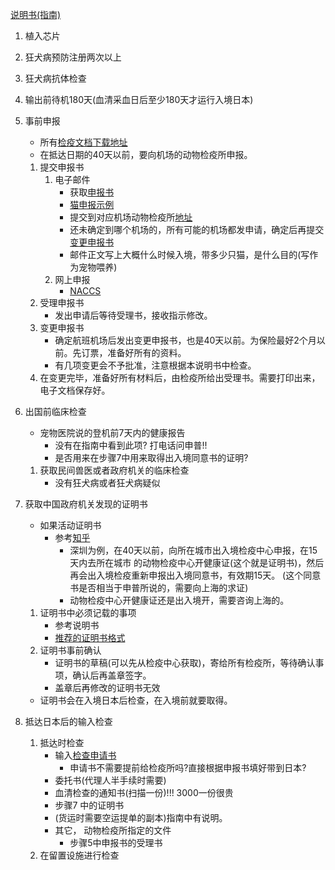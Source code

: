 [说明书(指南)](https://www.maff.go.jp/aqs/animal/dog/attach/pdf/import-other-43.pdf)
1. 植入芯片

2. 狂犬病预防注册两次以上

3. 狂犬病抗体检查

4. 输出前待机180天(血清采血日后至少180天才运行入境日本)

5. 事前申报
	- 所有[检疫文档下载地址](https://www.maff.go.jp/aqs/tetuzuki/system/97.html)
	- 在抵达日期的40天以前，要向机场的动物检疫所申报。
	1. 提交申报书
		1. 电子邮件
			- 获取[申报书](https://www.maff.go.jp/aqs/tetuzuki/system/pdf/notifi-cat20210721.pdf)
			- [猫申报示例](https://www.maff.go.jp/aqs/animal/dog/pdf/notifi-cat-jp20210806.pdf)
			- 提交到对应机场动物检疫所[地址](./(%E7%94%B3%E8%AF%B7%E4%B9%A6%E5%8F%91%E9%80%81%E5%9C%B0%E5%9D%80)aqs_contact_list_dogcat.pdf)
			- 还未确定到哪个机场的，所有可能的机场都发申请，确定后再提交[变更申报书](./(%E5%8F%98%E6%9B%B4%E9%80%9A%E7%9F%A5%E4%B9%A6)modnotification.pdf)
			- 邮件正文写上大概什么时候入境，带多少只猫，是什么目的(写作为宠物喂养)
		2. 网上申报
			- [NACCS](https://www.maff.go.jp/aqs/tetuzuki/system/49.html)
	2. 受理申报书
		- 发出申请后等待受理书，接收指示修改。
	3. 变更申报书
		- 确定航班机场后发出变更申报书，也是40天以前。为保险最好2个月以前。先订票，准备好所有的资料。
		- 有几项变更会不予批准，注意根据本说明书中检查。
	4. 在变更完毕，准备好所有材料后，由检疫所给出受理书。需要打印出来，电子文档保存好。

6. 出国前临床检查
	- 宠物医院说的登机前7天内的健康报告
		- 没有在指南中看到此项? 打电话问申普!!
		- 是否用来在步骤7中用来取得出入境同意书的证明?
	1. 获取民间兽医或者政府机关的临床检查
		- 没有狂犬病或者狂犬病疑似

7. 获取中国政府机关发现的证明书
	- 如果活动证明书
		- 参考[知乎](https://zhuanlan.zhihu.com/p/41811272?utm_id=0)
			- 深圳为例，在40天以前，向所在城市出入境检疫中心申报，在15天内去所在城市
			的动物检疫中心开健康证(这个就是证明书)，然后再会出入境检疫重新申报出入境同意书，有效期15天。
			(这个同意书是否相当于申普所说的，需要向上海的求证)
			- 动物检疫中心开健康证还是出入境开，需要咨询上海的。
		
	1. 证明书中必须记载的事项
		- 参考说明书
		- [推荐的证明书格式](./(%E8%BE%93%E5%87%BA%E5%9B%BD%E8%AF%81%E6%98%8E%E4%B9%A6%E6%8E%A8%E8%8D%90)import-other-5.pdf)
	2. 证明书事前确认
		- 证明书的草稿(可以先从检疫中心获取)，寄给所有检疫所，等待确认事项，确认后再盖章签字。
		- 盖章后再修改的证明书无效
	- 证明书会在入境日本后检查，在入境前就要取得。

8. 抵达日本后的输入检查
	1. 抵达时检查
		- 输入[检查申请书](https://www.maff.go.jp/aqs/tetuzuki/system/pdf/appli-im-cat20210721.pdf)
			- 申请书不需要提前给检疫所吗?直接根据申报书填好带到日本?
		- 委托书(代理人半手续时需要)
		- 血清检查的通知书(扫描一份)!!! 3000一份很贵
		- 步骤7 中的证明书
		- (货运时需要空运提单的副本)指南中有说明。
		- 其它， 动物检疫所指定的文件
			- 步骤5中申报书的受理书
	2. 在留置设施进行检查